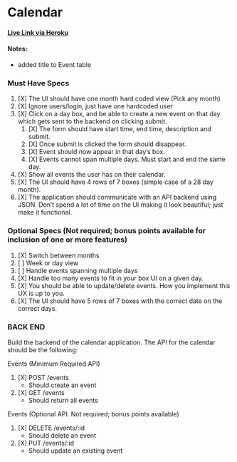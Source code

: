 # Calendar

#### [Live Link via Heroku](https://splendar.herokuapp.com/)

#### Notes:
- added title to Event table

### Must Have Specs
1. [X] The UI should have one month hard coded view (Pick any month)
1. [X] Ignore users/login, just have one hardcoded user
1. [X] Click on a day box, and be able to create a new event on that day which gets sent to the backend on clicking submit.
   1. [X] The form should have start time, end time, description and submit.
   1. [X] Once submit is clicked the form should disappear.
   1. [X] Event should now appear in that day’s box.
   1. [X] Events cannot span multiple days. Must start and end the same day.
1. [X] Show all events the user has on their calendar.
1. [X] The UI should have 4 rows of 7 boxes (simple case of a 28 day month).
1. [X] The application should communicate with an API backend using JSON. Don’t spend a lot of time on the UI making it look beautiful; just make it functional.

### Optional Specs (Not required; bonus points available for inclusion of one or more features)
1. [X] Switch between months
1. [ ] Week or day view
1. [ ] Handle events spanning multiple days
1. [X] Handle too many events to fit in your box UI on a given day.
1. [X] You should be able to update/delete events. How you implement this UX is up to you.
1. [X] The UI should have 5 rows of 7 boxes with the correct date on the correct days.


### BACK END
Build the backend of the calendar application. The API for the calendar should be the following:

Events (Minimum Required API)
1. [X] POST /events
    - Should create an event
1. [X] GET /events
    - Should return all events

Events (Optional API. Not required; bonus points available)
1. [X] DELETE /events/:id
    - Should delete an event
1. [X] PUT /events/:id
    - Should update an existing event
